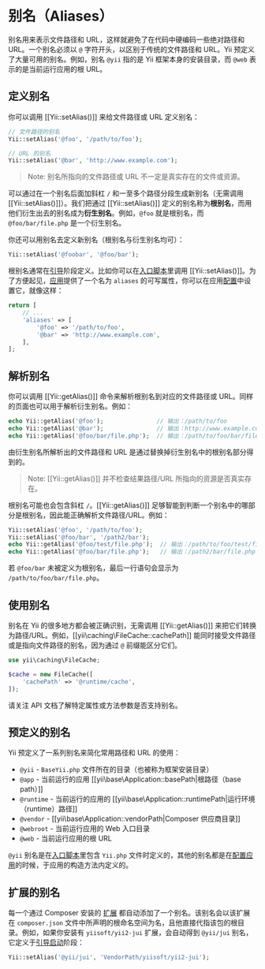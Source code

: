 别名（Aliases）
=======

别名用来表示文件路径和 URL，这样就避免了在代码中硬编码一些绝对路径和 URL。一个别名必须以 `@` 字符开头，以区别于传统的文件路径和 URL。Yii 预定义了大量可用的别名。例如，别名 `@yii` 指的是 Yii 框架本身的安装目录，而 `@web` 表示的是当前运行应用的根 URL。


定义别名 <span id="defining-aliases"></span>
----------------

你可以调用 [[Yii::setAlias()]] 来给文件路径或 URL 定义别名：

```php
// 文件路径的别名
Yii::setAlias('@foo', '/path/to/foo');

// URL 的别名
Yii::setAlias('@bar', 'http://www.example.com');
```

> Note: 别名所指向的文件路径或 URL 不一定是真实存在的文件或资源。

可以通过在一个别名后面加斜杠 `/` 和一至多个路径分段生成新别名（无需调用 [[Yii::setAlias()]]）。我们把通过 [[Yii::setAlias()]] 定义的别名称为**根别名**，而用他们衍生出去的别名成为**衍生别名**。例如，`@foo` 就是根别名，而 `@foo/bar/file.php` 是一个衍生别名。

你还可以用别名去定义新别名（根别名与衍生别名均可）：

```php
Yii::setAlias('@foobar', '@foo/bar');
```

根别名通常在[引导](runtime-bootstrapping.md)阶段定义。比如你可以在[入口脚本](structure-entry-scripts.md)里调用 [[Yii::setAlias()]]。为了方便起见，[应用](structure-applications.md)提供了一个名为 `aliases` 的可写属性，你可以在应用[配置](concept-configurations.md)中设置它，就像这样：

```php
return [
    // ...
    'aliases' => [
        '@foo' => '/path/to/foo',
        '@bar' => 'http://www.example.com',
    ],
];
```


解析别名 <span id="resolving-aliases"></span>
-----------------

你可以调用 [[Yii::getAlias()]] 命令来解析根别名到对应的文件路径或 URL。同样的页面也可以用于解析衍生别名。例如：

```php
echo Yii::getAlias('@foo');               // 输出：/path/to/foo
echo Yii::getAlias('@bar');               // 输出：http://www.example.com
echo Yii::getAlias('@foo/bar/file.php');  // 输出：/path/to/foo/bar/file.php
```

由衍生别名所解析出的文件路径和 URL 是通过替换掉衍生别名中的根别名部分得到的。

> Note: [[Yii::getAlias()]] 并不检查结果路径/URL 所指向的资源是否真实存在。

根别名可能也会包含斜杠 `/`。[[Yii::getAlias()]] 足够智能到判断一个别名中的哪部分是根别名，因此能正确解析文件路径/URL。例如：

```php
Yii::setAlias('@foo', '/path/to/foo');
Yii::setAlias('@foo/bar', '/path2/bar');
echo Yii::getAlias('@foo/test/file.php');  // 输出：/path/to/foo/test/file.php
echo Yii::getAlias('@foo/bar/file.php');   // 输出：/path2/bar/file.php
```

若 `@foo/bar` 未被定义为根别名，最后一行语句会显示为 `/path/to/foo/bar/file.php`。


使用别名 <span id="using-aliases"></span>
-------------

别名在 Yii 的很多地方都会被正确识别，无需调用 [[Yii::getAlias()]] 来把它们转换为路径/URL。例如，[[yii\caching\FileCache::cachePath]] 能同时接受文件路径或是指向文件路径的别名，因为通过 `@` 前缀能区分它们。

```php
use yii\caching\FileCache;

$cache = new FileCache([
    'cachePath' => '@runtime/cache',
]);
```

请关注 API 文档了解特定属性或方法参数是否支持别名。


预定义的别名 <span id="predefined-aliases"></span>
------------------

Yii 预定义了一系列别名来简化常用路径和 URL 的使用：

- `@yii` - `BaseYii.php` 文件所在的目录（也被称为框架安装目录）
- `@app` - 当前运行的应用 [[yii\base\Application::basePath|根路径（base path）]] 
- `@runtime` - 当前运行的应用的 [[yii\base\Application::runtimePath|运行环境（runtime）路径]] 
- `@vendor` - [[yii\base\Application::vendorPath|Composer 供应商目录]]
- `@webroot` - 当前运行应用的 Web 入口目录
- `@web` - 当前运行应用的根 URL

`@yii` 别名是在[入口脚本](structure-entry-scripts.md)里包含 `Yii.php` 文件时定义的，其他的别名都是在[配置应用](concept-configurations.md)的时候，于应用的构造方法内定义的。


扩展的别名 <span id="extension-aliases"></span>
-----------------

每一个通过 Composer 安装的 [扩展](structure-extensions.md) 都自动添加了一个别名。该别名会以该扩展在 `composer.json` 文件中所声明的根命名空间为名，且他直接代指该包的根目录。例如，如果你安装有 `yiisoft/yii2-jui` 扩展，会自动得到 `@yii/jui` 别名，它定义于[引导启动](runtime-bootstrapping.md)阶段：

```php
Yii::setAlias('@yii/jui', 'VendorPath/yiisoft/yii2-jui');
```